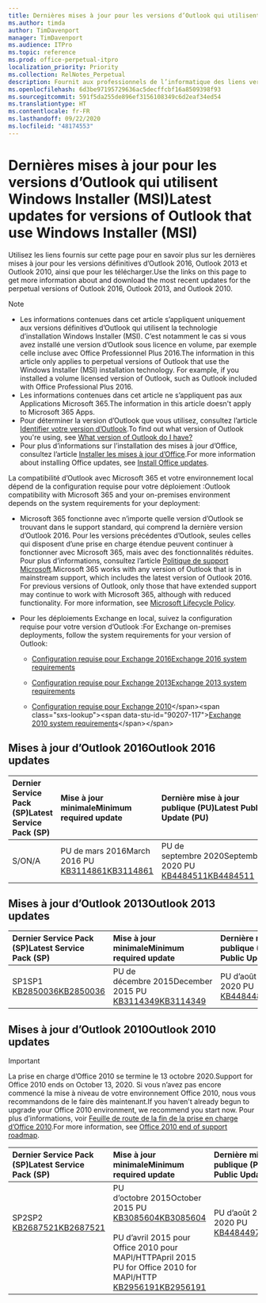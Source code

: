 ```yaml
---
title: Dernières mises à jour pour les versions d’Outlook qui utilisent Windows Installer (MSI)
ms.author: timda
author: TimDavenport
manager: TimDavenport
ms.audience: ITPro
ms.topic: reference
ms.prod: office-perpetual-itpro
localization_priority: Priority
ms.collection: RelNotes_Perpetual
description: Fournit aux professionnels de l’informatique des liens vers les dernières informations sur les mises à jour pour les versions définitives d’Outlook 2016, Outlook 2013 et Outlook 2010
ms.openlocfilehash: 6d3be97195729636ac5decffcbf16a8509398f93
ms.sourcegitcommit: 591f5da255de896ef3156108349c6d2eaf34ed54
ms.translationtype: HT
ms.contentlocale: fr-FR
ms.lasthandoff: 09/22/2020
ms.locfileid: "48174553"
---
```

# <a name="latest-updates-for-versions-of-outlook-that-use-windows-installer-msi"></a><span data-ttu-id="90207-103">Dernières mises à jour pour les versions d’Outlook qui utilisent Windows Installer (MSI)</span><span class="sxs-lookup"><span data-stu-id="90207-103">Latest updates for versions of Outlook that use Windows Installer (MSI)</span></span>

<span data-ttu-id="90207-104">Utilisez les liens fournis sur cette page pour en savoir plus sur les dernières mises à jour pour les versions définitives d’Outlook 2016, Outlook 2013 et Outlook 2010, ainsi que pour les télécharger.</span><span class="sxs-lookup"><span data-stu-id="90207-104">Use the links on this page to get more information about and download the most recent updates for the perpetual versions of Outlook 2016, Outlook 2013, and Outlook 2010.</span></span>
  
> [!NOTE]
> - <span data-ttu-id="90207-p101">Les informations contenues dans cet article s’appliquent uniquement aux versions définitives d’Outlook qui utilisent la technologie d’installation Windows Installer (MSI). C’est notamment le cas si vous avez installé une version d’Outlook sous licence en volume, par exemple celle incluse avec Office Professionnel Plus 2016.</span><span class="sxs-lookup"><span data-stu-id="90207-p101">The information in this article only applies to perpetual versions of Outlook that use the Windows Installer (MSI) installation technology. For example, if you installed a volume licensed version of Outlook, such as Outlook included with Office Professional Plus 2016.</span></span>
> - <span data-ttu-id="90207-107">Les informations contenues dans cet article ne s’appliquent pas aux Applications Microsoft 365.</span><span class="sxs-lookup"><span data-stu-id="90207-107">The information in this article doesn't apply to Microsoft 365 Apps.</span></span>
> - <span data-ttu-id="90207-108">Pour déterminer la version d’Outlook que vous utilisez, consultez l’article [Identifier votre version d’Outlook](https://support.office.com/article/b3a9568c-edb5-42b9-9825-d48d82b2257c).</span><span class="sxs-lookup"><span data-stu-id="90207-108">To find out what version of Outlook you're using, see [What version of Outlook do I have?](https://support.office.com/article/b3a9568c-edb5-42b9-9825-d48d82b2257c)</span></span>
> - <span data-ttu-id="90207-109">Pour plus d’informations sur l’installation des mises à jour d’Office, consultez l’article [Installer les mises à jour d’Office](https://support.office.com/article/2ab296f3-7f03-43a2-8e50-46de917611c5).</span><span class="sxs-lookup"><span data-stu-id="90207-109">For more information about installing Office updates, see [Install Office updates](https://support.office.com/article/2ab296f3-7f03-43a2-8e50-46de917611c5).</span></span> 
  
<span data-ttu-id="90207-110">La compatibilité d’Outlook avec Microsoft 365 et votre environnement local dépend de la configuration requise pour votre déploiement :</span><span class="sxs-lookup"><span data-stu-id="90207-110">Outlook compatibility with Microsoft 365 and your on-premises environment depends on the system requirements for your deployment:</span></span>
  
- <span data-ttu-id="90207-p102">Microsoft 365 fonctionne avec n’importe quelle version d’Outlook se trouvant dans le support standard, qui comprend la dernière version d’Outlook 2016. Pour les versions précédentes d’Outlook, seules celles qui disposent d’une prise en charge étendue peuvent continuer à fonctionner avec Microsoft 365, mais avec des fonctionnalités réduites. Pour plus d’informations, consultez l’article [Politique de support Microsoft](https://support.microsoft.com/lifecycle).</span><span class="sxs-lookup"><span data-stu-id="90207-p102">Microsoft 365 works with any version of Outlook that is in mainstream support, which includes the latest version of Outlook 2016. For previous versions of Outlook, only those that have extended support may continue to work with Microsoft 365, although with reduced functionality. For more information, see [Microsoft Lifecycle Policy](https://support.microsoft.com/lifecycle).</span></span>
    
- <span data-ttu-id="90207-114">Pour les déploiements Exchange en local, suivez la configuration requise pour votre version d’Outlook :</span><span class="sxs-lookup"><span data-stu-id="90207-114">For Exchange on-premises deployments, follow the system requirements for your version of Outlook:</span></span>
    
  - [<span data-ttu-id="90207-115">Configuration requise pour Exchange 2016</span><span class="sxs-lookup"><span data-stu-id="90207-115">Exchange 2016 system requirements</span></span>](https://docs.microsoft.com/Exchange/plan-and-deploy/system-requirements)
    
  - [<span data-ttu-id="90207-116">Configuration requise pour Exchange 2013</span><span class="sxs-lookup"><span data-stu-id="90207-116">Exchange 2013 system requirements</span></span>](https://docs.microsoft.com/exchange/exchange-2013-system-requirements-exchange-2013-help)
    
  - <span data-ttu-id="90207-117">[Configuration requise pour Exchange 2010](https://docs.microsoft.com/previous-versions/office/exchange-server-2010/aa996719(v=exchg.141))</span><span class="sxs-lookup"><span data-stu-id="90207-117">[Exchange 2010 system requirements](https://docs.microsoft.com/previous-versions/office/exchange-server-2010/aa996719(v=exchg.141))</span></span>

   
## <a name="outlook-2016-updates"></a><span data-ttu-id="90207-118">Mises à jour d’Outlook 2016</span><span class="sxs-lookup"><span data-stu-id="90207-118">Outlook 2016 updates</span></span>

|<span data-ttu-id="90207-119">**Dernier Service Pack (SP)**</span><span class="sxs-lookup"><span data-stu-id="90207-119">**Latest Service Pack (SP)**</span></span>|<span data-ttu-id="90207-120">**Mise à jour minimale**</span><span class="sxs-lookup"><span data-stu-id="90207-120">**Minimum required update**</span></span>|<span data-ttu-id="90207-121">**Dernière mise à jour publique (PU)**</span><span class="sxs-lookup"><span data-stu-id="90207-121">**Latest Public Update (PU)**</span></span>|
|:-----|:-----|:-----|
|<span data-ttu-id="90207-122">S/O</span><span class="sxs-lookup"><span data-stu-id="90207-122">N/A</span></span>  <br/> |<span data-ttu-id="90207-123">PU de mars 2016</span><span class="sxs-lookup"><span data-stu-id="90207-123">March 2016 PU</span></span> <br/>[<span data-ttu-id="90207-124">KB3114861</span><span class="sxs-lookup"><span data-stu-id="90207-124">KB3114861</span></span>](https://support.microsoft.com/help/3114861) <br/> |<span data-ttu-id="90207-125">PU de septembre 2020</span><span class="sxs-lookup"><span data-stu-id="90207-125">September 2020 PU</span></span> <br/>[<span data-ttu-id="90207-126">KB4484511</span><span class="sxs-lookup"><span data-stu-id="90207-126">KB4484511</span></span>](https://support.microsoft.com/help/4484511) 

## <a name="outlook-2013-updates"></a><span data-ttu-id="90207-127">Mises à jour d’Outlook 2013</span><span class="sxs-lookup"><span data-stu-id="90207-127">Outlook 2013 updates</span></span>

|<span data-ttu-id="90207-128">**Dernier Service Pack (SP)**</span><span class="sxs-lookup"><span data-stu-id="90207-128">**Latest Service Pack (SP)**</span></span>|<span data-ttu-id="90207-129">**Mise à jour minimale**</span><span class="sxs-lookup"><span data-stu-id="90207-129">**Minimum required update**</span></span>|<span data-ttu-id="90207-130">**Dernière mise à jour publique (PU)**</span><span class="sxs-lookup"><span data-stu-id="90207-130">**Latest Public Update (PU)**</span></span>|
|:-----|:-----|:-----|
|<span data-ttu-id="90207-131">SP1</span><span class="sxs-lookup"><span data-stu-id="90207-131">SP1</span></span>  <br/>[<span data-ttu-id="90207-132">KB2850036</span><span class="sxs-lookup"><span data-stu-id="90207-132">KB2850036</span></span>](https://go.microsoft.com/fwlink/p/?LinkId=512538) <br/> |<span data-ttu-id="90207-133">PU de décembre 2015</span><span class="sxs-lookup"><span data-stu-id="90207-133">December 2015 PU</span></span> <br/>[<span data-ttu-id="90207-134">KB3114349</span><span class="sxs-lookup"><span data-stu-id="90207-134">KB3114349</span></span>](https://support.microsoft.com/kb/3114349) <br/> |<span data-ttu-id="90207-135">PU d’août 2020</span><span class="sxs-lookup"><span data-stu-id="90207-135">August 2020 PU</span></span> <br/>[<span data-ttu-id="90207-136">KB4484486</span><span class="sxs-lookup"><span data-stu-id="90207-136">KB4484486</span></span>](https://support.microsoft.com/help/4484486)  |
   
## <a name="outlook-2010-updates"></a><span data-ttu-id="90207-137">Mises à jour d’Outlook 2010</span><span class="sxs-lookup"><span data-stu-id="90207-137">Outlook 2010 updates</span></span>
> [!IMPORTANT]
> <span data-ttu-id="90207-138">La prise en charge d’Office 2010 se termine le 13 octobre 2020.</span><span class="sxs-lookup"><span data-stu-id="90207-138">Support for Office 2010 ends on October 13, 2020.</span></span> <span data-ttu-id="90207-139">Si vous n’avez pas encore commencé la mise à niveau de votre environnement Office 2010, nous vous recommandons de le faire dès maintenant.</span><span class="sxs-lookup"><span data-stu-id="90207-139">If you haven't already begun to upgrade your Office 2010 environment, we recommend you start now.</span></span> <span data-ttu-id="90207-140">Pour plus d’informations, voir [Feuille de route de la fin de la prise en charge d’Office 2010](https://docs.microsoft.com/DeployOffice/office-2010-end-support-roadmap).</span><span class="sxs-lookup"><span data-stu-id="90207-140">For more information, see [Office 2010 end of support roadmap](https://docs.microsoft.com/DeployOffice/office-2010-end-support-roadmap).</span></span>

|<span data-ttu-id="90207-141">**Dernier Service Pack (SP)**</span><span class="sxs-lookup"><span data-stu-id="90207-141">**Latest Service Pack (SP)**</span></span>|<span data-ttu-id="90207-142">**Mise à jour minimale**</span><span class="sxs-lookup"><span data-stu-id="90207-142">**Minimum required update**</span></span>|<span data-ttu-id="90207-143">**Dernière mise à jour publique (PU)**</span><span class="sxs-lookup"><span data-stu-id="90207-143">**Latest Public Update (PU)**</span></span>|
|:-----|:-----|:-----|
|<span data-ttu-id="90207-144">SP2</span><span class="sxs-lookup"><span data-stu-id="90207-144">SP2</span></span> <br/>[<span data-ttu-id="90207-145">KB2687521</span><span class="sxs-lookup"><span data-stu-id="90207-145">KB2687521</span></span>](https://go.microsoft.com/fwlink/p/?LinkId=512542) <br><br><br><br/> |<span data-ttu-id="90207-146">PU d’octobre 2015</span><span class="sxs-lookup"><span data-stu-id="90207-146">October 2015 PU</span></span> <br/> [<span data-ttu-id="90207-147">KB3085604</span><span class="sxs-lookup"><span data-stu-id="90207-147">KB3085604</span></span>](https://support.microsoft.com/kb/3085604) <br/><br/>  <span data-ttu-id="90207-148">PU d’avril 2015 pour Office 2010 pour MAPI/HTTP</span><span class="sxs-lookup"><span data-stu-id="90207-148">April 2015 PU for Office 2010 for MAPI/HTTP</span></span> <br/> [<span data-ttu-id="90207-149">KB2956191</span><span class="sxs-lookup"><span data-stu-id="90207-149">KB2956191</span></span>](https://support.microsoft.com/help/2956191/april-14-2015-update-for-office-2010-kb2956191) <br/> |<span data-ttu-id="90207-150">PU d’août 2020</span><span class="sxs-lookup"><span data-stu-id="90207-150">August 2020 PU</span></span> <br/>[<span data-ttu-id="90207-151">KB4484497</span><span class="sxs-lookup"><span data-stu-id="90207-151">KB4484497</span></span>](https://support.microsoft.com/help/4484497) <br><br><br><br/>|
   

